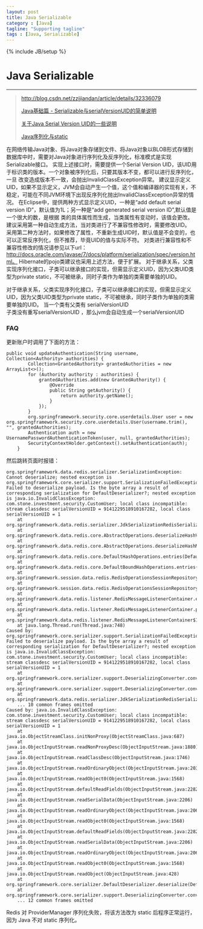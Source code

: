 ```yaml
---
layout: post
title: Java Serializable
category : [Java]
tagline: "Supporting tagline"
tags : [Java, Serializable]
---
```

{% include JB/setup %}
# Java Serializable
--- 

> http://blog.csdn.net/zzjjiandan/article/details/32336079  
> 
> [Java基础篇 - Serializable与serialVersionUID的简单说明](http://blog.csdn.net/zhengliebin/article/details/60869629)
> 
> [关于Java Serial Version UID的一些说明](http://blog.csdn.net/u012364372/article/details/51210693) 
> 
> [Java序列化与static](http://blog.csdn.net/yangxiangyuibm/article/details/43227457) 

在网络传输Java对象、将Java对象存储到文件、将Java对象以BLOB形式存储到数据库中时，需要对Java对象进行序列化及反序列化，标准模式是实现Serializable接口。 
实现上述接口时，需要提供一个Serial Version UID，该UID用于标识类的版本。一个对象被序列化后，只要其版本不变，都可以进行反序列化，一旦 
改变造成版本不一致，会抛出InvalidClassException异常。 
建议显示定义UID，如果不显示定义，JVM会自动产生一个值，这个值和编译器的实现有关，不稳定，可能在不同JVM环境下出现反序列化抛出InvalidClassException异常的情况。 
在Eclipse中，提供两种方式显示定义UID，一种是“add default serial version ID”，默认值为1L；另一种是“add generated serial version ID”,默认值是一个很大的数，是根据 
类的具体属性而生成，当类属性有变动时，该值会更改。 
建议采用第一种自动生成方法，当对类进行了不兼容性修改时，需要修改UID。 
采用第二种方法时，如果修改了属性，不重新生成UID时，默认值是不会变的，也可以正常反序列化，但不推荐，毕竟UID的值与实际不符。 
对类进行兼容性和不兼容性修改的情况请参见以下url：http://docs.oracle.com/javase/7/docs/platform/serialization/spec/version.html。 
Hibernate的pojo类建议也采用上述方法，便于扩展。 
对于继承关系，父类实现序列化接口，子类可以继承接口的实现，但需显示定义UID，因为父类UID类型为private static，不可被继承，同时子类作为单独的类需要单独的UID。 

<!--break-->

对于继承关系，父类实现序列化接口，子类可以继承接口的实现，但需显示定义UID，因为父类UID类型为private static，不可被继承，同时子类作为单独的类需要单独的UID。
当一个类有父类有  serialVersionUID   
子类没有重写serialVersionUID ，那么jvm会自动生成一个serialVersionUID 

### FAQ 
更新账户时调用了下面的方法：
``` 
public void updateAuthentication(String username, Collection<Authority> authorities) {
        Collection<GrantedAuthority> grantedAuthorities = new ArrayList<>();
        for (Authority authority : authorities) {
            grantedAuthorities.add(new GrantedAuthority() {
                @Override
                public String getAuthority() {
                    return authority.getName();
                }
            });
        }
        org.springframework.security.core.userdetails.User user = new org.springframework.security.core.userdetails.User(username.trim(), "", grantedAuthorities);
        Authentication auth = new UsernamePasswordAuthenticationToken(user, null, grantedAuthorities);
        SecurityContextHolder.getContext().setAuthentication(auth);
    }
```
然后跳转页面时报错：
``` 
org.springframework.data.redis.serializer.SerializationException: Cannot deserialize; nested exception is org.springframework.core.serializer.support.SerializationFailedException: Failed to deserialize payload. Is the byte array a result of corresponding serialization for DefaultDeserializer?; nested exception is java.io.InvalidClassException: com.stone.investment.security.CustomUser; local class incompatible: stream classdesc serialVersionUID = 9141229518910167282, local class serialVersionUID = 1
	at org.springframework.data.redis.serializer.JdkSerializationRedisSerializer.deserialize(JdkSerializationRedisSerializer.java:82)
	at org.springframework.data.redis.core.AbstractOperations.deserializeHashValue(AbstractOperations.java:338)
	at org.springframework.data.redis.core.AbstractOperations.deserializeHashMap(AbstractOperations.java:282)
	at org.springframework.data.redis.core.DefaultHashOperations.entries(DefaultHashOperations.java:227)
	at org.springframework.data.redis.core.DefaultBoundHashOperations.entries(DefaultBoundHashOperations.java:102)
	at org.springframework.session.data.redis.RedisOperationsSessionRepository.getSession(RedisOperationsSessionRepository.java:432)
	at org.springframework.session.data.redis.RedisOperationsSessionRepository.onMessage(RedisOperationsSessionRepository.java:519)
	at org.springframework.data.redis.listener.RedisMessageListenerContainer.executeListener(RedisMessageListenerContainer.java:249)
	at org.springframework.data.redis.listener.RedisMessageListenerContainer.processMessage(RedisMessageListenerContainer.java:239)
	at org.springframework.data.redis.listener.RedisMessageListenerContainer$1.run(RedisMessageListenerContainer.java:967)
	at java.lang.Thread.run(Thread.java:748)
Caused by: org.springframework.core.serializer.support.SerializationFailedException: Failed to deserialize payload. Is the byte array a result of corresponding serialization for DefaultDeserializer?; nested exception is java.io.InvalidClassException: com.stone.investment.security.CustomUser; local class incompatible: stream classdesc serialVersionUID = 9141229518910167282, local class serialVersionUID = 1
	at org.springframework.core.serializer.support.DeserializingConverter.convert(DeserializingConverter.java:78)
	at org.springframework.core.serializer.support.DeserializingConverter.convert(DeserializingConverter.java:36)
	at org.springframework.data.redis.serializer.JdkSerializationRedisSerializer.deserialize(JdkSerializationRedisSerializer.java:80)
	... 10 common frames omitted
Caused by: java.io.InvalidClassException: com.stone.investment.security.CustomUser; local class incompatible: stream classdesc serialVersionUID = 9141229518910167282, local class serialVersionUID = 1
	at java.io.ObjectStreamClass.initNonProxy(ObjectStreamClass.java:687)
	at java.io.ObjectInputStream.readNonProxyDesc(ObjectInputStream.java:1880)
	at java.io.ObjectInputStream.readClassDesc(ObjectInputStream.java:1746)
	at java.io.ObjectInputStream.readOrdinaryObject(ObjectInputStream.java:2037)
	at java.io.ObjectInputStream.readObject0(ObjectInputStream.java:1568)
	at java.io.ObjectInputStream.defaultReadFields(ObjectInputStream.java:2282)
	at java.io.ObjectInputStream.readSerialData(ObjectInputStream.java:2206)
	at java.io.ObjectInputStream.readOrdinaryObject(ObjectInputStream.java:2064)
	at java.io.ObjectInputStream.readObject0(ObjectInputStream.java:1568)
	at java.io.ObjectInputStream.defaultReadFields(ObjectInputStream.java:2282)
	at java.io.ObjectInputStream.readSerialData(ObjectInputStream.java:2206)
	at java.io.ObjectInputStream.readOrdinaryObject(ObjectInputStream.java:2064)
	at java.io.ObjectInputStream.readObject0(ObjectInputStream.java:1568)
	at java.io.ObjectInputStream.readObject(ObjectInputStream.java:428)
	at org.springframework.core.serializer.DefaultDeserializer.deserialize(DefaultDeserializer.java:70)
	at org.springframework.core.serializer.support.DeserializingConverter.convert(DeserializingConverter.java:73)
	... 12 common frames omitted

```
Redis 对 ProviderManager 序列化失败，将该方法改为 static 后程序正常运行，因为 Java 不对 static 序列化。